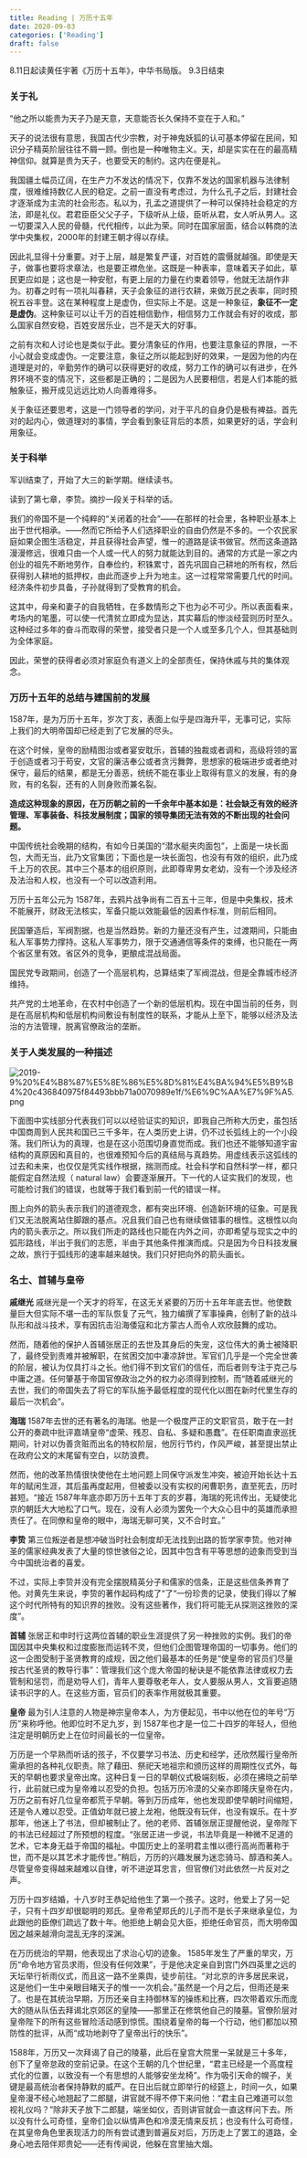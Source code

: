 ```yaml
---
title: Reading | 万历十五年
date: 2020-09-03
categories: ['Reading']
draft: false
---
```


8.11日起读黄任宇著《万历十五年》，中华书局版。
9.3日结束

### 关于礼

“他之所以能贵为天子乃是天意，天意能否长久保持不变在于人和。”

天子的说法很有意思，我国古代少宗教，对于神鬼妖狐的认可基本停留在民间，知识分子精英阶层往往不屑一顾。倒也是一种唯物主义。天，却是实实在在的最高精神信仰。就算是贵为天子，也要受天的制约。这内在便是礼。

我国疆土幅员辽阔，在生产力不发达的情况下，仅靠不发达的国家机器与法律制度，很难维持数亿人民的稳定。之前一直没有考虑过，为什么孔子之后，封建社会才逐渐成为主流的社会形态。私以为，孔孟之道提供了一种可以保持社会稳定的方法，即是礼仪。君君臣臣父父子子，下级听从上级，臣听从君，女人听从男人。这一切要深入人民的骨髓，代代相传，以此为荣。同时在国家层面，结合以韩商的法学中央集权，2000年的封建王朝才得以存续。

因此礼显得十分重要。对于上层，越是繁复严谨，对百姓的震慑就越强。即使是天子，做事也要将求章法，也是要正襟危坐。这既是一种表率，意味着天子如此，草民更应如是；这也是一种安慰，有更上层的力量在约束着领导，他就无法胡作非为。初春之时有一项礼叫春耕，天子会象征的进行农耕，来做万民之表率，同时预祝五谷丰登。这在某种程度上是虚伪，但实际上不是。这是一种象征，**象征不一定是虚伪**。这种象征可以让千万的百姓相信勤作，相信努力工作就会有好的收成，那么国家自然安稳，百姓安居乐业，岂不是天大的好事。

之前有次和人讨论也是类似于此。要分清象征的作用，也要注意象征的界限，一不小心就会变成虚伪。一定要注意，象征之所以能起到好的效果，一是因为他的内在道理是对的，辛勤劳作的确可以获得更好的收成，努力工作的确可以有进步，在外界环境不变的情况下，这些都是正确的；二是因为人民要相信，若是人们本能的抵触象征，搬开成见远远比劝人向善难得多。

关于象征还要思考，这是一门领导者的学问，对于平凡的自身仍是极有裨益。首先对的起内心，做道理对的事情，学会看到象征背后的本质，如果更好的话，学会利用象征。

### 关于科举

军训结束了，开始了大三的新学期。继续读书。

读到了第七章，李贽。摘抄一段关于科举的话。

我们的帝国不是一个纯粹的“关闭着的社会”——在那样的社会里，各种职业基本上出于世代相承。——然而它所给予人们选择职业的自由仍然是不多的。一个农民家庭如果企图生活稳定，并且获得社会声望，惟一的道路是读书做官。然而这条道路漫漫修远，很难只由一个人或一代人的努力就能达到目的。通常的方式是一家之内创业的祖先不断地劳作，自奉俭约，积铢累寸，首先巩固自己耕地的所有权，然后获得别人耕地的抵押权，由此而逐步上升为地主。这一过程常常需要几代的时间。经济条件初步具备，子孙就得到了受教育的机会。

这其中，母亲和妻子的自我牺牲，在多数情形之下也为必不可少。所以表面看来，考场内的笔墨，可以使一代清贫立即成为显达，其实幕后的惨淡经营则历时至久。这种经过多年的奋斗而取得的荣誉，接受者只是一个人或至多几个人，但其基础则为全体家庭。

因此，荣誉的获得者必须对家庭负有道义上的全部责任，保持休戚与共的集体观念。

### 万历十五年的总结与建国前的发展

1587年，是为万历十五年，岁次丁亥，表面上似乎是四海升平，无事可记，实际上我们的大明帝国却已经走到了它发展的尽头。

在这个时候，皇帝的励精图治或者宴安耽乐，首辅的独裁或者调和，高级将领的富于创造或者习于苟安，文官的廉洁奉公或者贪污舞弊，思想家的极端进步或者绝对保守，最后的结果，都是无分善恶，统统不能在事业上取得有意义的发展，有的身败，有的名裂，还有的人则身败而兼名裂。

**造成这种现象的原因，在万历朝之前的一千余年中基本如是：社会缺乏有效的经济管理、军事装备、科技发展制度；国家的领导集团无法有效的不断出现的社会问题。**

中国传统社会晚期的结构，有如今日美国的“潜水艇夹肉面包”，上面是一块长面包，大而无当，此乃文官集团；下面也是一块长面包，也没有有效的组织，此乃成千上万的农民。其中三个基本的组织原则，此即尊卑男女老幼，没有一个涉及经济及法治和人权，也没有一个可以改造利用。

万历十五年公元为 1587年，去鸦片战争尚有二百五十三年，但是中央集权，技术不能展开，财政无法核实，军备只能以效能最低的因素作标准，则前后相同。

民国肇造后，军阀割据，也是当然趋势。新的力量还没有产生，过渡期间，只能由私人军事势力撑持。这私人军事势力，限于交通通信等条件的束缚，也只能在一两个省区里有效。省区外的竞争，更酿成混战局面。

国民党专政期间，创造了一个高层机构，总算结束了军阀混战，但是全靠城市经济维持。

共产党的土地革命，在农村中创造了一个新的低层机构。现在中国当前的任务，则是在高层机构和低层机构间敷设有制度性的联系，才能从上至下，能够以经济及法治的方法管理，脱离官僚政治的垄断。

### 关于人类发展的一种描述

![2019-9%20%E4%B8%87%E5%8E%86%E5%8D%81%E4%BA%94%E5%B9%B4%20c436840975f84493bbb71a0070989e1f/%E6%9C%AA%E7%9F%A5.png](2019-9%20%E4%B8%87%E5%8E%86%E5%8D%81%E4%BA%94%E5%B9%B4%20c436840975f84493bbb71a0070989e1f/%E6%9C%AA%E7%9F%A5.png)

下面图中实线部分代表我们可以以经验证实的知识，即我自己所称大历史，虽包括中国商周到人民共和国已三千多年，在人类历史上讲，仍不过长弧线上的一个小段落。我们所认为的真理，也是在这小范围切身直觉而成。我们也还不能够知道宇宙结构的真原因和真目的，也很难预知今后的真结局与真趋势。用虚线表示这弧线的过去和未来，也仅仅是凭实线作根据，揣测而成。社会科学和自然科学一样，都只能假定自然法规（ natural law）会要逐渐展开。下一代的人证实我们的发现，也可能检讨我们的错误，也就等于我们看到前一代的错误一样。

图上向外的箭头表示我们的道德观念，都有突出环境、创造新环境的征象。可是我们又无法脱离站住脚跟的基点。况且我们自己也有继续做错事的根性。这根性以向内的箭头表示之。所以我们所走的路线也只能在内外之间，亦即希望与现实之中的弧形路线，半出于我们的志愿，半由于其他条件推演而成。只是因为今日科技发展之故，旅行于弧线形的速率越来越快。我们只好把向外的箭头画长。

### 名士、首辅与皇帝

**戚继光**
戚继光是一个天才的将军，在这无关紧要的万历十五年年底去世。他使数量巨大但实际不堪一击的军队恢复了元气，独力编撰了军事操典，创制了新的战斗队形和战斗技术，享有因抗击沿海倭寇和北方蒙古人而令人欢欣鼓舞的成功。

然而，随着他的保护人首辅张居正的去世及其身后的失宠，这位伟大的勇士被降职了，最终受到责难并被解职，在贫困交加中凄凉辞世。军官们几乎是一个完全世袭的阶层，被认为仅具打斗之长。他们得不到文官们的信任，而后者则专注于克己与中庸之道。任何肇基于帝国官僚政治之外的权力必须得到控制，而“随着戚继光的去世，我们的帝国失去了将它的军队施予最低程度的现代化以图在新时代里生存的最后一次机会”。

**海瑞**
1587年去世的还有著名的海瑞。他是一个极度严正的文职官员，敢于在一封公开的奏疏中批评嘉靖皇帝“虚荣、残忍、自私、多疑和愚蠢”。在任职南直隶巡抚期间，针对以伪善贪赃而出名的特权阶层，他厉行节约，作风严峻，甚至提出禁止在政府公文的末尾留有空白，以防浪费。

然而，他的改革热情很快使他在土地问题上同保守派发生冲突，被迫开始长达十五年的赋闲生涯，其后虽再度起用，但被委以没有实权的闲曹职务，直至死去，历时甚短。“接近 1587年年底亦即万历十五年丁亥的岁暮，海瑞的死讯传出，无疑使北京的朝廷大大地松了口气。现在，没有人必须为罢免一个大众心目中的英雄而承担责任了。在同僚和皇帝的眼中，海瑞无聊可笑，又不合时宜。”

**李贽**
第三位叛逆者是想冲破当时社会制度却无法找到出路的哲学家李贽。他对神圣的儒家经典发表了大量的惊世骇俗之论，因其中包含有平等思想的迹象而受到当今中国统治者的喜爱。

不过，实际上李贽并没有完全摆脱精英分子和儒家的信条，正是这些信条养育了他。对黄先生来说，李贽的著作起码构成了“了“一份珍贵的记录，使我们得以了解这个时代所特有的知识界的挫败。没有这些著作，我们将可能无从探测这挫败的深度”。

**首辅**
张居正和申时行这两位首辅的职业生涯提供了另一种挫败的实例。我们的帝国因其中央集权和过度膨胀而运转不灵，但他们企图管理帝国的一切事务。他们的这一企图受制于圣贤教育的成规，因之他们最基本的任务是“使皇帝的官员们尽量按古代圣贤的教导行事”：管理我们这个庞大帝国的秘诀是不能依靠法律或权力去管制和惩罚，而是劝导人们，青年人要尊敬老年人，女人要服从男人，文盲要追随读书识字的人。在这些方面，官员们的表率作用就极其重要。

**皇帝**
最为引人注意的人物是神宗皇帝本人，为方便起见，书中以他在位的年号“万历”来称呼他。他即位时不足九岁，到 1587年也才是一位二十四岁的年轻人，但他注定是明朝历史上在位时间最长的一位皇帝。

万历是一个早熟而听话的孩子，不仅要学习书法、历史和经学，还欣然履行皇帝所需承担的各种礼仪职责。除了藉田、祭祀天地祖宗和颁历这样的周期性仪式外，每天的早朝也要求皇帝出席。这种日复一日的早朝仪式极端刻板，必须在拂晓之前举行，此前就已成为皇帝难以忍受的负担。包括万历冷漠的父亲亦即隆庆皇帝在内，万历之前有好几位皇帝都荒于早朝。等到万历成年，他也发现即使早朝时间缩短，还是令人难以忍受。正值幼年就已披上龙袍，他既没有玩伴，也没有娱乐。在十岁那年，他迷上了书法，但却被制止了。他的老师、首辅张居正提醒他说，皇帝陛下的书法已经超过了所预想的程度。“张居正进一步说，书法毕竟是一种微不足道的艺术，它本身无益于帝国的福祉。中国历史上的圣明君主惟以德行高尚而著称于世，而不是以其艺术才能传世。”稍后，万历的兴趣发展为迷恋骑马、醇酒和美人。尽管皇帝变得越来越难以自律，听不进逆耳忠言，但官僚们对此依然一片反对之声。

万历十四岁结婚，十八岁时王恭妃给他生了第一个孩子。这时，他爱上了另一妃子，只有十四岁却很聪明的郑氏。皇帝希望郑氏的儿子而不是长子来继承皇位，为此跟他的臣僚们疏远了数十年。他拒绝上朝会见大臣，拒绝任命官员，而大明帝国因之越来越滑向混乱无序的深渊。

在万历统治的早期，他表现出了求治心切的迹象。 1585年发生了严重的旱灾，万历“命令地方官员求雨，但没有任何效果”，于是他决定亲自到宫门外四英里之远的天坛举行祈雨仪式，而且这一路不坐乘舆，徒步前往。“对北京的许多居民来说，这是他们一生中亲眼目睹天子的惟一一次机会。”虽然是一个月之后，但雨还是来了。也是在其统治早期，万历还亲自主持御林军的操练和比赛，四次带着欢乐而庞大的随从队伍去拜谒北京郊区的皇陵——那里正在修筑他自己的陵墓。官僚阶层对皇帝陛下的所有这些冒险活动感到惊慌。围绕着皇帝的每一个行动，他们都加以预防性的批评，从而“成功地剥夺了皇帝出行的快乐”。

1588年，万历又一次拜谒了自己的陵墓，此后在皇宫大院里一呆就是三十多年，创下了皇帝怠政的空前记录。在这个王朝的几个世纪里，“君主已经是一个高度程式化的位置，以致没有一个有思想的人能够安坐龙椅”。作为吸引天命的幌子，关键是最高统治者保持静默的威严。在日出后就立即举行的经筵上，时间一久，如果皇帝漫不经心地翘起了二郎腿，讲官就不得不停下来问他：“君主自己难道可以忽视礼仪吗？”除非天子放下二郎腿，端坐如仪，否则讲官就会一直这样问下去。所以没有什么可奇怪，皇帝们会以纵情声色和冷漠无情来反抗；也没有什么可奇怪，在其皇帝角色里表现活力的所有尝试遭到普遍反对后，万历走上了罢工的道路，全身心地去陪伴郑贵妃——还有传闻说，他躲在宫里抽大烟。